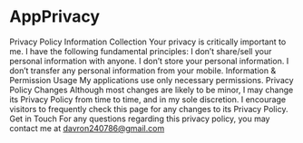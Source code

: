 # AppPrivacy

Privacy Policy Information Collection Your privacy is critically important to me. I have the following fundamental principles:
I don’t share/sell your personal information with anyone. I don’t store your personal information. I don’t transfer any personal information from your mobile. Information & Permission Usage My applications use only necessary permissions.
Privacy Policy Changes Although most changes are likely to be minor, I may change its Privacy Policy from time to time, and in my sole discretion. I encourage visitors to frequently check this page for any changes to its Privacy Policy.
Get in Touch For any questions regarding this privacy policy, you may contact me at davron240786@gmail.com
